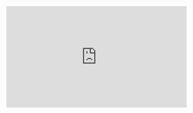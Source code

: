 <div style="width:480"> <iframe allow="fullscreen" frameBorder="0" height="270" src="https://giphy.com/embed/byOtuP7VPXM67SSReZ/video" width="480"></iframe></div>
